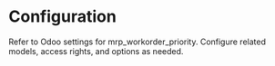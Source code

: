 # Configuration

Refer to Odoo settings for mrp_workorder_priority. Configure related models, access rights, and options as needed.
